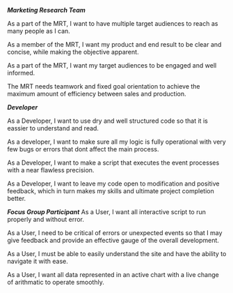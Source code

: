 ***Marketing Research Team***

As a part of the MRT, I want to have multiple target audiences to reach as many people as I can.

As a member of the MRT, I want my product and end result to be clear and concise, while making the objective apparent.

As a part of the MRT, I want my target audiences to be engaged and well informed.

The MRT needs teamwork and fixed goal orientation to achieve the maximum amount of efficiency between sales and production.

***Developer***

As a Developer, I want to use dry and well structured code so that it is eassier to understand and read.

As a developer, I want to make sure all my logic is fully operational with very few bugs or errors that dont affect the main process.

As a Developer, I want to make a script that executes the event processes with a near flawless precision.

As a Developer, I want to leave my code open to modification and positive feedback, which in turn makes my skills and ultimate project completion better.



***Focus Group Participant***
As a User, I want all interactive script to run properly and without error.

As a User, I need to be critical of errors or unexpected events so that I may give feedback and provide an effective gauge of the overall development.

As a User, I must be able to easily understand the site and have the ability to navigate it with ease.

As a User, I want all data represented in an active chart with a live change of arithmatic to operate smoothly.

